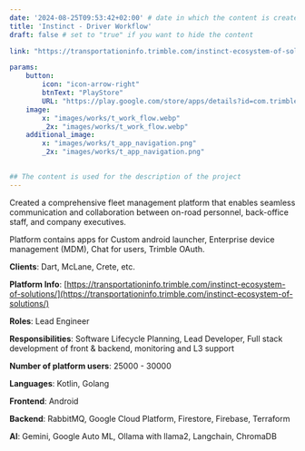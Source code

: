 ```yaml
---
date: '2024-08-25T09:53:42+02:00' # date in which the content is created - defaults to "today"
title: 'Instinct - Driver Workflow'
draft: false # set to "true" if you want to hide the content 

link: "https://transportationinfo.trimble.com/instinct-ecosystem-of-solutions/" # optional URL to link the logo to

params:
    button:
        icon: "icon-arrow-right"
        btnText: "PlayStore"
        URL: "https://play.google.com/store/apps/details?id=com.trimble.ttm.routemanifest"
    image:  
        x: "images/works/t_work_flow.webp"
        _2x: "images/works/t_work_flow.webp"
    additional_image:
        x: "images/works/t_app_navigation.png"
        _2x: "images/works/t_app_navigation.png"
    

## The content is used for the description of the project
---
```


Created a comprehensive fleet management platform that enables seamless communication and collaboration between on-road personnel, back-office staff, and company executives.

Platform contains apps for Custom android launcher, Enterprise device management (MDM), Chat for users, Trimble OAuth.

**Clients**: Dart, McLane, Crete, etc.

**Platform Info**: [https://transportationinfo.trimble.com/instinct-ecosystem-of-solutions/](https://transportationinfo.trimble.com/instinct-ecosystem-of-solutions/)

**Roles**: Lead Engineer

**Responsibilities**: Software Lifecycle Planning, Lead Developer, Full stack development of front & backend, monitoring and L3 support

**Number of platform users**: 25000 - 30000

**Languages**: Kotlin, Golang 

**Frontend**: Android 

**Backend**: RabbitMQ, Google Cloud Platform, Firestore, Firebase, Terraform

**AI**: Gemini, Google Auto ML, Ollama with llama2, Langchain, ChromaDB